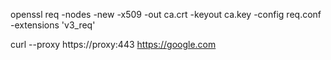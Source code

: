 openssl req -nodes -new -x509 -out ca.crt -keyout ca.key -config req.conf -extensions 'v3_req'

curl --proxy https://proxy:443 https://google.com